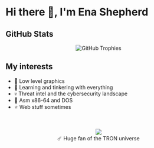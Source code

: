 # Hi there 👋, I'm Ena Shepherd
## GitHub Stats
<p align="center">
  <img src="https://github-profile-trophy.vercel.app/?username=Ena-Shepherd&theme=radical&no-frame=true&column=7" alt="GitHub Trophies" />
</p>

## My interests
- 🎨 Low level graphics
- 🌱 Learning and tinkering with everything
- 💀 Threat intel and the cybersecurity landscape
- 📖 Asm x86-64 and DOS
- ⭐ Web stuff sometimes

<br/>
<p align="center">
<img src="https://payload.cargocollective.com/1/0/11181/583625/vlcsnap-2011-03-19-11h46m10s11.jpg" /> <br/>
  ☄️ Huge fan of the TRON universe
</p>
